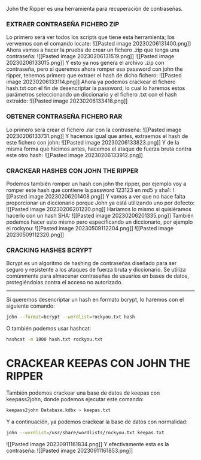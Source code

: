 John the Ripper es una herramienta para recuperación de contraseñas. 

### EXTRAER CONTRASEÑA FICHERO ZIP

Lo primero será ver todos los scripts que tiene esta herramienta; los verwemos con el comando locate:
![[Pasted image 20230206131400.png]]
Ahora vamos a hacer la prueba de crear un fichero .zip que tenga una contraseña:
![[Pasted image 20230206131519.png]]
![[Pasted image 20230206133015.png]]
Y esto ya nos genera el archivo .zip con contraseña, pero si queremos ahora romper esa password con john the ripper, tenemos primero que extraer el hash de dicho fichero:
![[Pasted image 20230206133114.png]]
Ahora ya podemos crackear el fichero hash.txt con el fin de desencriptar la password; lo cual lo haremos estos parámetros seleccionando un diccionario y el fichero .txt con el hash extraido:
![[Pasted image 20230206133418.png]]

### OBTENER CONTRASEÑA FICHERO RAR

Lo primero será crear el fichero .rar con la contraseña:
![[Pasted image 20230206133731.png]]
Y hacemos igual que antes, extraemos el hash de este fichero con john:
![[Pasted image 20230206133823.png]]
Y de la misma forma que hicimos antes, hacemos el ataque de fuerza bruta contra este otro hash:
![[Pasted image 20230206133912.png]]

### CRACKEAR HASHES CON JOHN THE RIPPER

Podemos también romper un hash con john the ripper, por ejemplo voy a romper este hash que contiene la password 123123 en md5 y sha1:
![[Pasted image 20230206201408.png]]
Y vamos a ver que no hace falta proporcionar un diccionario porque John ya está utilizando uno por defecto:
![[Pasted image 20230206201220.png]]
Haríamos lo mismo si quisiéramos hacerlo con un hash SHA:
![[Pasted image 20230206201335.png]]
También podemos hacer esto mismo pero especificando un diccionario, por ejemplo el rockyou:
![[Pasted image 20230509112204.png]]
![[Pasted image 20230509112320.png]]
### CRACKING HASHES BCRYPT

Bcrypt es un algoritmo de hashing de contraseñas diseñado para ser seguro y resistente a los ataques de fuerza bruta y diccionario. Se utiliza comúnmente para almacenar contraseñas de usuarios en bases de datos, protegiéndolas contra el acceso no autorizado.

----------------------------------------------------

Si queremos desencriptar un hash en formato bcrypt, lo haremos con el siguiente comando:
```bash
john --format=bcrypt --wordlist=rockyou.txt hash
```
O también podemos usar hashcat:
```bash
hashcat -m 1800 hash.txt rockyou.txt
```
# CRACKEAR KEEPAS CON JOHN THE RIPPER
También podemos crackear una base de datos de keepas con keepass2john, donde podemos ejecutar este comando:
```bash
keepass2john Database.kdbx > keepas.txt
```
Y a continuación, ya podemos crackear la base de datos con normalidad:
```bash
john --wordlist=/usr/share/wordlists/rockyou.txt keepas.txt
```
![[Pasted image 20230911161834.png]]
Y efectivamente esta es la contraseña:
![[Pasted image 20230911161853.png]]
